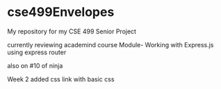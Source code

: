 # cse499Envelopes
My repository for my CSE 499 Senior Project

currently reviewing academind course
Module- Working with Express.js  using express router

also on #10 of ninja

Week 2
added css link with basic css